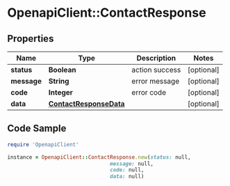 # OpenapiClient::ContactResponse

## Properties

Name | Type | Description | Notes
------------ | ------------- | ------------- | -------------
**status** | **Boolean** | action success | [optional] 
**message** | **String** | error message | [optional] 
**code** | **Integer** | error code | [optional] 
**data** | [**ContactResponseData**](ContactResponseData.md) |  | [optional] 

## Code Sample

```ruby
require 'OpenapiClient'

instance = OpenapiClient::ContactResponse.new(status: null,
                                 message: null,
                                 code: null,
                                 data: null)
```


